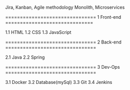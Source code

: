 Jira, Kanban, Agile methodology
Monolith, Microservices

=============================== 1 Front-end ==============================

1.1 HTML
1.2 CSS
1.3 JavaScript

=============================== 2 Back-end ===============================

2.1 Java
2.2 Spring

=============================== 3 Dev-Ops ===============================

3.1 Docker
3.2 Database(mySql)
3.3 Git
3.4 Jenkins
